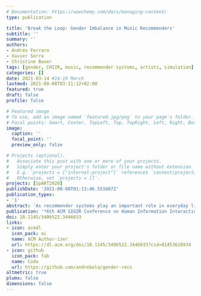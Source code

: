 ```yaml
---
# Documentation: https://wowchemy.com/docs/managing-content/
type: publication

title: 'Break the Loop: Gender Imbalance in Music Recommenders'
subtitle: ''
summary: ''
authors:
- Andrés Ferraro
- Xavier Serra
- Christine Bauer
tags: [gender, CHIIR, music, recommender systems, artists, simulation]
categories: []
date: 2021-03-14 #14-19 March
lastmod: 2021-08-08T03:11:12+02:00
featured: true
draft: false
profile: false

# Featured image
# To use, add an image named `featured.jpg/png` to your page's folder.
# Focal points: Smart, Center, TopLeft, Top, TopRight, Left, Right, BottomLeft, Bottom, BottomRight.
image:
  caption: ''
  focal_point: ''
  preview_only: false

# Projects (optional).
#   Associate this post with one or more of your projects.
#   Simply enter your project's folder or file name without extension.
#   E.g. `projects = ["internal-project"]` references `content/project/deep-learning/index.md`.
#   Otherwise, set `projects = []`.
projects: [SpART2020]
publishDate: '2021-08-08T01:13:46.551607Z'
publication_types:
- '1'
abstract: 'As recommender systems play an important role in everyday life, there is an increasing pressure that such systems are fair. Besides serving diverse groups of users, recommenders need to represent and serve item providers fairly as well. In interviews with music artists, we identified that gender fairness is one of the artists’ main concerns. They emphasized that female artists should be given more exposure in music recommendations. We analyze a widely-used collaborative filtering approach with two public datasets—enriched with gender information—to understand how this approach per-forms with respect to the artists’ gender. To achieve gender balance, we propose a progressive re-ranking method that is based on the insights from the interviews. For the evaluation, we rely on a simulation of feedback loops and provide an in-depth analysis using state-of-the-art performance measures and metrics concerning gender fairness.'
publication: '*6th ACM SIGIR Conference on Human Information Interaction and Retrieval*'
doi: 10.1145/3406522.3446033
links: 
- icon: acmdl
  icon_pack: ai
  name: ACM Author-izer
  url: https://dl.acm.org/doi/10.1145/3406522.3446033?cid=81453628934
- icon: github
  icon_pack: fab
  name: Code
  url: https://github.com/andrebola/gender-recs
altmetric: true
plumx: false
dimensions: false
---
```


